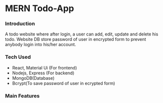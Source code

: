 # MERN Todo-App

### Introduction
A todo website where after login, a user can add, edit, update and delete his todo. Website DB store password of user in encrypted form to prevent anybody login into his/her account. 

### Tech Used
- React, Material Ui (For frontend)
- Nodejs, Express (For backend)
- MongoDB(Database)
- Bcrypt(To save password of user in ecrypted form)

### Main Features

